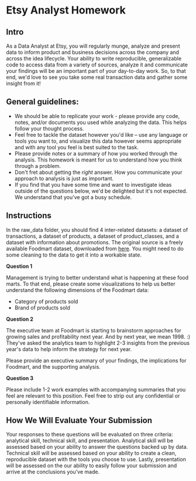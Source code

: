 # Etsy Analyst Homework

## Intro

As a Data Analyst at Etsy, you will regularly munge, analyze and present data to inform product and business decisions across the company and across the idea lifecycle. Your ability to write reproducible, generalizable code to access data from a variety of sources, analyze it and communicate your findings will be an important part of your day-to-day work. So, to that end, we'd love to see you take some real transaction data and gather some insight from it!

## General guidelines:
- We should be able to replicate your work - please provide any code, notes, and/or documents you used while analyzing the data. This helps follow your thought process.
- Feel free to tackle the dataset however you'd like – use any language or tools you want to, and visualize this data however seems appropriate and with any tool you feel is best suited to the task.
- Please provide notes or a summary of how you worked through the analysis. This homework is meant for us to understand how you think through a problem.
- Don't fret about getting the *right* answer. How you communicate your approach to analysis is just as important.
- If you find that you have some time and want to investigate ideas outside of the questions below, we'd be delighted but it's not expected. We understand that you've got a busy schedule.

## Instructions

In the raw_data folder, you should find 4 inter-related datasets: a dataset of transactions, a dataset of products, a dataset of product_classes, and a dataset with information about promotions. The original source is a freely available Foodmart dataset, downloaded from [here](https://sites.google.com/a/dlpage.phi-integration.com/pentaho/mondrian/mysql-foodmart-database/foodmart_mysql.tar.gz). You might need to do some cleaning to the data to get it into a workable state.

**Question 1**

Management is trying to better understand what is happening at these food marts. To that end, please create some visualizations to help us better understand the following dimensions of the Foodmart data:
- Category of products sold
- Brand of products sold

**Question 2**

The executive team at Foodmart is starting to brainstorm approaches for growing sales and profitability next year. And by next year, we mean 1998. :) They've asked the analytics team to highlight 2-3 insights from the previous year's data to help inform the strategy for next year.

Please provide an executive summary of your findings, the implications for Foodmart, and the supporting analysis.

**Question 3**

Please include 1-2 work examples with accompanying summaries that you feel are relevant to this position. Feel free to strip out any confidential or personally identifiable information. 

## How We Will Evaluate Your Submission

Your responses to these questions will be evaluated on three criteria: analytical skill, technical skill, and presentation. Analytical skill will be assessed based on your ability to answer the questions backed up by data. Technical skill will be assessed based on your ability to create a clean, reproducible dataset with the tools you choose to use. Lastly, presentation will be assessed on the our ability to easily follow your submission and arrive at the conclusions you’ve made.

